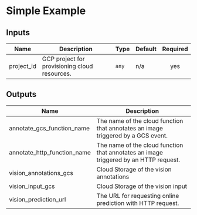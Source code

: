 # Simple Example

<!-- BEGINNING OF PRE-COMMIT-TERRAFORM DOCS HOOK -->
## Inputs

| Name | Description | Type | Default | Required |
|------|-------------|------|---------|:--------:|
| project\_id | GCP project for provisioning cloud resources. | `any` | n/a | yes |

## Outputs

| Name | Description |
|------|-------------|
| annotate\_gcs\_function\_name | The name of the cloud function that annotates an image triggered by a GCS event. |
| annotate\_http\_function\_name | The name of the cloud function that annotates an image triggered by an HTTP request. |
| vision\_annotations\_gcs | Cloud Storage of the vision annotations |
| vision\_input\_gcs | Cloud Storage of the vision input |
| vision\_prediction\_url | The URL for requesting online prediction with HTTP request. |

<!-- END OF PRE-COMMIT-TERRAFORM DOCS HOOK -->
